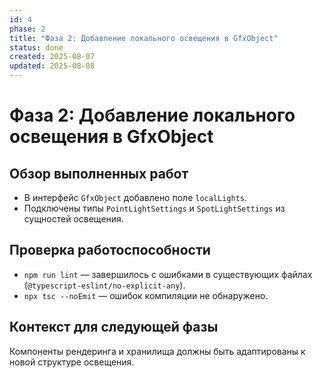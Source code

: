 ```yaml
---
id: 4
phase: 2
title: "Фаза 2: Добавление локального освещения в GfxObject"
status: done
created: 2025-08-07
updated: 2025-08-08
---
```

# Фаза 2: Добавление локального освещения в GfxObject

## Обзор выполненных работ
- В интерфейс `GfxObject` добавлено поле `localLights`.
- Подключены типы `PointLightSettings` и `SpotLightSettings` из сущностей освещения.

## Проверка работоспособности
- `npm run lint` — завершилось с ошибками в существующих файлах (`@typescript-eslint/no-explicit-any`).
- `npx tsc --noEmit` — ошибок компиляции не обнаружено.

## Контекст для следующей фазы
Компоненты рендеринга и хранилища должны быть адаптированы к новой структуре освещения.
